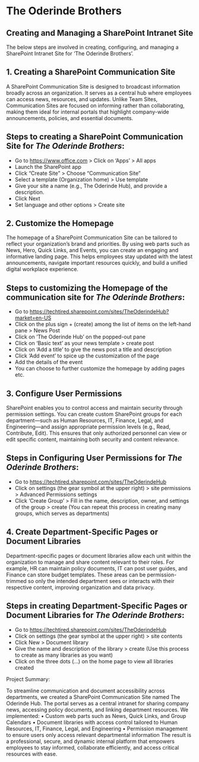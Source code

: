 # The Oderinde Brothers


## Creating and Managing a SharePoint Intranet Site
The below steps are involved in creating, configuring, and managing a SharePoint Intranet Site for ‘The Oderinde Brothers’.


## 1. Creating a SharePoint Communication Site
A SharePoint Communication Site is designed to broadcast information broadly across an organization. It serves as a central hub where employees can access news, resources, and updates. Unlike Team Sites, Communication Sites are focused on informing rather than collaborating, making them ideal for internal portals that highlight company-wide announcements, policies, and essential documents.

## Steps to creating a SharePoint Communication Site for *The Oderinde Brothers*:
- Go to https://www.office.com > Click on ‘Apps’ > All apps
- Launch the SharePoint app
- Click “Create Site” > Choose “Communication Site”
- Select a template (Organization home) > Use template
- Give your site a name (e.g., The Oderinde Hub), and provide a description.
- Click Next
- Set language and other options > Create site
   

## 2. Customize the Homepage
The homepage of a SharePoint Communication Site can be tailored to reflect your organization’s brand and priorities. By using web parts such as News, Hero, Quick Links, and Events, you can create an engaging and informative landing page. This helps employees stay updated with the latest announcements, navigate important resources quickly, and build a unified digital workplace experience.

## Steps to customizing the Homepage of the communication site for *The Oderinde Brothers*:
- Go to https://techtired.sharepoint.com/sites/TheOderindeHub?market=en-US
- Click on the plus sign + (create) among the list of items on the left-hand pane > News Post
- Click on ‘The Oderinde Hub’ on the popped-out pane
- Click on ‘Basic text’ as your news template > create post
- Click on ‘Add a title’ to give the news post a title and description
- Click ‘Add event’ to spice up the customization of the page
- Add the details of the event
- You can choose to further customize the homepage by adding pages etc.
  

## 3. Configure User Permissions 
SharePoint enables you to control access and maintain security through permission settings. You can create custom SharePoint groups for each department—such as Human Resources, IT, Finance, Legal, and Engineering—and assign appropriate permission levels (e.g., Read, Contribute, Edit). This ensures that only authorized personnel can view or edit specific content, maintaining both security and content relevance.

## Steps in Configuring User Permissions for *The Oderinde Brothers*:
- Go to https://techtired.sharepoint.com/sites/TheOderindeHub
- Click on settings (the gear symbol at the upper right) > site permissions > Advanced Permissions settings
- Click ‘Create Group’ > Fill in the name, description, owner, and settings of the group > create (You can repeat this process in creating many groups, which serves as departments)
  

## 4. Create Department-Specific Pages or Document Libraries
Department-specific pages or document libraries allow each unit within the organization to manage and share content relevant to their roles. For example, HR can maintain policy documents, IT can post user guides, and Finance can store budget templates. These areas can be permission-trimmed so only the intended department sees or interacts with their respective content, improving organization and data privacy.

## Steps in creating Department-Specific Pages or Document Libraries for *The Oderinde Brothers*:
- Go to https://techtired.sharepoint.com/sites/TheOderindeHub
- Click on settings (the gear symbol at the upper right) > site contents
- Click New > Document library
- Give the name and description of the library > create (Use this process to create as many libraries as you want)
- Click on the three dots (…) on the home page to view all libraries created
  

Project Summary:

To streamline communication and document accessibility across departments, we created a SharePoint Communication Site named The Oderinde Hub. The portal serves as a central intranet for sharing company news, accessing policy documents, and linking department resources.
We implemented:
•	Custom web parts such as News, Quick Links, and Group Calendars
•	Document libraries with access control tailored to Human Resources, IT, Finance, Legal, and Engineering
•	Permission management to ensure users only access relevant departmental information
The result is a professional, secure, and dynamic internal platform that empowers employees to stay informed, collaborate efficiently, and access critical resources with ease.








